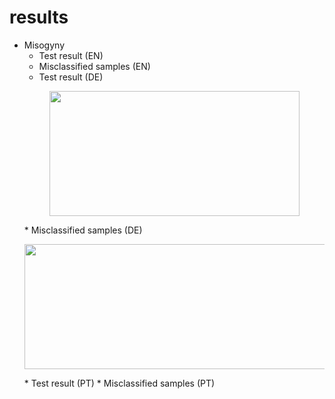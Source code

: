 # results

* Misogyny
  * Test result (EN)
  * Misclassified samples (EN)
  * Test result (DE)
  <p align="center">
    <img width="400" height="200" src="https://github.com/hasanselimyagci/nomorehate/blob/main/results/EvalGermanMisogynyFromMultilangModel.png">
  </p>
  * Misclassified samples (DE)
  <p align="center">
    <img width="800" height="200" src="https://github.com/hasanselimyagci/nomorehate/blob/main/results/wrongGermanMisogynyCheck.png">
  </p>
  * Test result (PT)
  * Misclassified samples (PT)
